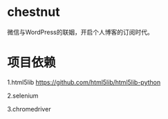 chestnut
========

微信与WordPress的联姻，开启个人博客的订阅时代。


项目依赖
========
1.html5lib https://github.com/html5lib/html5lib-python

2.selenium

3.chromedriver
